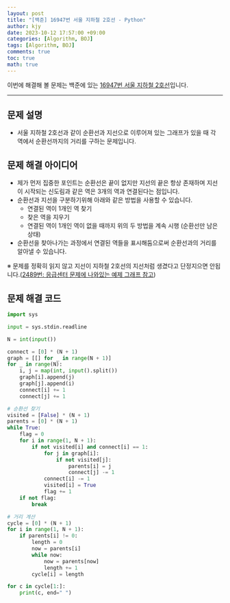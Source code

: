 ```yaml
---
layout: post
title: "[백준] 16947번 서울 지하철 2호선 - Python"
author: kjy
date: 2023-10-12 17:57:00 +09:00
categories: [Algorithm, BOJ]
tags: [Algorithm, BOJ]
comments: true
toc: true
math: true
---
```


이번에 해결해 볼 문제는 백준에 있는 [16947번 서울 지하철 2호선](https://www.acmicpc.net/problem/16947)입니다.

---

## 문제 설명

- 서울 지하철 2호선과 같이 순환선과 지선으로 이루어져 있는 그래프가 있을 때 각 역에서 순환선까지의 거리를 구하는 문제입니다.

## 문제 해결 아이디어

- 제가 먼저 집중한 포인트는 순환선은 끝이 없지만 지선의 끝은 항상 존재하며 지선이 시작되는 신도림과 같은 역은 3개의 역과 연결된다는 점입니다.
- 순환선과 지선을 구분하기위해 아래와 같은 방법을 사용할 수 있습니다.
  - 연결된 역이 1개인 역 찾기
  - 찾은 역을 지우기
  - 연결된 역이 1개인 역이 없을 때까지 위의 두 방법을 계속 시행 (순환선만 남은 상태)
- 순환선을 찾아나가는 과정에서 연결된 역들을 표시해둠으로써 순환선과의 거리를 알아낼 수 있습니다.

※ 문제를 정확히 읽지 않고 지선이 지하철 2호선의 지선처럼 생겼다고 단정지으면 안됩니다.([2489번: 응급센터 문제에 나와있는 예제 그래프 참고](https://www.acmicpc.net/problem/2489))

## 문제 해결 코드

```python
import sys

input = sys.stdin.readline

N = int(input())

connect = [0] * (N + 1)
graph = [[] for _ in range(N + 1)]
for _ in range(N):
    i, j = map(int, input().split())
    graph[i].append(j)
    graph[j].append(i)
    connect[i] += 1
    connect[j] += 1

# 순환선 찾기
visited = [False] * (N + 1)
parents = [0] * (N + 1)
while True:
    flag = 0
    for i in range(1, N + 1):
        if not visited[i] and connect[i] == 1:
            for j in graph[i]:
                if not visited[j]:
                    parents[i] = j
                    connect[j] -= 1
            connect[i] -= 1
            visited[i] = True
            flag += 1
    if not flag:
        break

# 거리 계산
cycle = [0] * (N + 1)
for i in range(1, N + 1):
    if parents[i] != 0:
        length = 0
        now = parents[i]
        while now:
            now = parents[now]
            length += 1
        cycle[i] = length

for c in cycle[1:]:
    print(c, end=" ")
```
